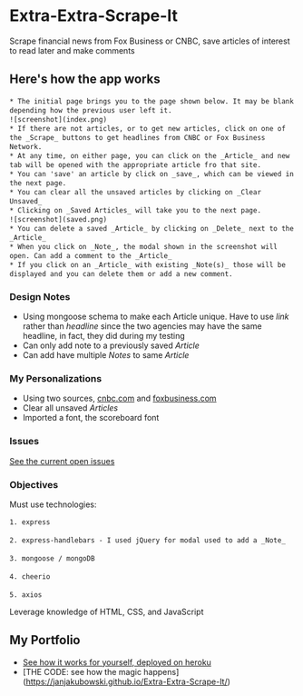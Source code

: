 # Extra-Extra-Scrape-It
Scrape financial news from Fox Business or CNBC, save articles of interest to read later and make comments
 

## Here's how the app works

    * The initial page brings you to the page shown below. It may be blank depending how the previous user left it.
    ![screenshot](index.png)
    * If there are not articles, or to get new articles, click on one of the _Scrape_ buttons to get headlines from CNBC or Fox Business Network.
    * At any time, on either page, you can click on the _Article_ and new tab will be opened with the appropriate article fro that site.
    * You can 'save' an article by click on _save_, which can be viewed in the next page.
    * You can clear all the unsaved articles by clicking on _Clear Unsaved_
    * Clicking on _Saved Articles_ will take you to the next page.
    ![screenshot](saved.png)
    * You can delete a saved _Article_ by clicking on _Delete_ next to the _Article_
    * When you click on _Note_, the modal shown in the screenshot will open. Can add a comment to the _Article_
    * If you click on an _Article_ with existing _Note(s)_ those will be displayed and you can delete them or add a new comment. 

### Design Notes

* Using mongoose schema to make each Article unique. Have to use _link_ rather than _headline_ since the two agencies may have the same headline, in fact, they did during my testing
* Can only add note to a previously saved _Article_
* Can add have multiple _Notes_ to same _Article_


### My Personalizations 

* Using two sources, [cnbc.com](cnbc.com) and [foxbusiness.com](foxbusiness.com)
* Clear all unsaved _Articles_
* Imported a font, the scoreboard font

### Issues

[See the current open issues](https://github.com/janjakubowski/Extra-Extra-Scrape-It/issues)


### Objectives

Must use technologies:

    1. express

    2. express-handlebars - I used jQuery for modal used to add a _Note_

    3. mongoose / mongoDB

    4. cheerio

    5. axios

Leverage knowledge of HTML, CSS, and JavaScript

## My Portfolio 

* [See how it works for yourself, deployed on heroku](https://nameless-reaches-83600.herokuapp.com/)
* [THE CODE: see how the magic happens]
(https://janjakubowski.github.io/Extra-Extra-Scrape-It/)